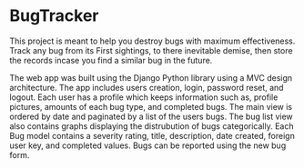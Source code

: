 # BugTracker

This project is meant to help you destroy bugs with maximum effectiveness. Track any bug from its First sightings, to there inevitable demise, then store the records incase you find a similar bug in the future.

The web app was built using the Django Python library using a MVC design architecture.  The app includes users creation, login, password reset, and logout.  Each user has a profile which keeps information such as, profile pictures, amounts of each bug type, and completed bugs.  The main view is ordered by date and paginated by a list of the users bugs.  The bug list view also contains graphs displaying the distrubution of bugs categorically.  Each Bug model contains a severity rating, title, description, date created, foreign user key, and completed values.  Bugs can be reported using the new bug form. 
